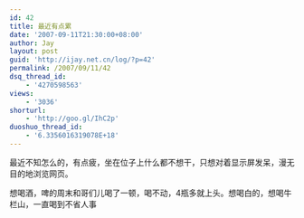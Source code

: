 ```yaml
---
id: 42
title: 最近有点累
date: '2007-09-11T21:30:00+08:00'
author: Jay
layout: post
guid: 'http://ijay.net.cn/log/?p=42'
permalink: /2007/09/11/42
dsq_thread_id:
    - '4270598563'
views:
    - '3036'
shorturl:
    - 'http://goo.gl/IhC2p'
duoshuo_thread_id:
    - '6.3356016319078E+18'
---
```


最近不知怎么的，有点疲，坐在位子上什么都不想干，只想对着显示屏发呆，漫无目的地浏览网页。

想喝酒，啤的周末和哥们儿喝了一顿，喝不动，4瓶多就上头。想喝白的，想喝牛栏山，一直喝到不省人事